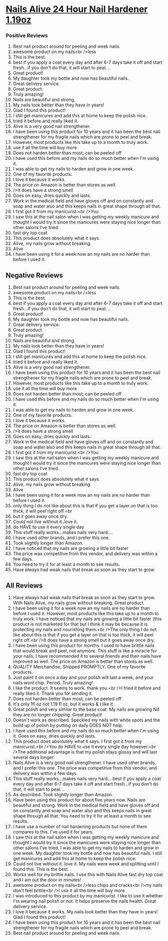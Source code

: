 # [Nails Alive 24 Hour Nail Hardener 1.19oz](https://products.checkmycream.com/products/Nails-Alive-24-Hour-Nail-Hardener-1.19oz.html)

### Positive Reviews

<ol>
      <li>Best nail product around for peeling and week nails.</li>
      <li>awesome product on my nails&lt;br /&gt;less</li>
      <li>This is the best.</li>
      <li>best if you apply a coat every day and after 6-7 days take it off and start fresh...if you don&#x27;t do that, it will start to peal. ..</li>
      <li>Great product!</li>
      <li>My daughter took my bottle and now has beautiful nails.</li>
      <li>Great delivery service.</li>
      <li>Great product.</li>
      <li>Truly amazing!</li>
      <li>Nails are beautiful and strong.</li>
      <li>My nails look better than they have in years!  </li>
      <li>Glad I found this product!</li>
      <li>I still get manicures and add this at home to keep the polish nice.</li>
      <li>tried it before and really liked it.</li>
      <li>Alive is a very good nail strengthener.  </li>
      <li>I have been using this product for 10 years and it has been the best nail strengthener for my fragile nails which are prone to peel and break.</li>
      <li>However, most products like this take up to a month to truly work.</li>
      <li>use it all the time will buy more</li>
      <li>Does not harden better than most; can be peeled off</li>
      <li>I have used this before and my nails do so much better when I&#x27;m using it.  </li>
      <li>I was able to get my nails to harden and grow in one week.</li>
      <li>One of my favorite products.</li>
      <li>I love it because it works.  </li>
      <li>The price on Amazon is better than stores as well.</li>
      <li>/&gt;It does have a strong smell</li>
      <li>Goes on easy, dries quickly and lasts.</li>
      <li>Work in the medical field and have gloves off and on constantly and soap and water also and this keeps nails in great shape through all that.</li>
      <li>I first got it from my manicurist.&lt;br /&gt;You</li>
      <li>I saw this at the nail salon when I was getting my weekly manicure and thought I would try it since the manicures were staying nice longer than other salons I&#x27;ve tried.</li>
      <li>fast dry top coat</li>
      <li>This product does absolutely what it says.  </li>
      <li>Alive, my nails grow without breaking.  </li>
      <li>Alive</li>
      <li>I have been using it for a week now an my nails are no harder than before I used it.</li>
</ol>


<h2>Negative Reviews</h2>
<ol>
<li> Best nail product around for peeling and week nails.</li>
<li> awesome product on my nails&lt;br /&gt;less</li>
<li> This is the best.</li>
<li> best if you apply a coat every day and after 6-7 days take it off and start fresh...if you don&#x27;t do that, it will start to peal. ..</li>
<li> Great product!</li>
<li> My daughter took my bottle and now has beautiful nails.</li>
<li> Great delivery service.</li>
<li> Great product.</li>
<li> Truly amazing!</li>
<li> Nails are beautiful and strong.</li>
<li> My nails look better than they have in years!  </li>
<li> Glad I found this product!</li>
<li> I still get manicures and add this at home to keep the polish nice.</li>
<li> tried it before and really liked it.</li>
<li> Alive is a very good nail strengthener.  </li>
<li> I have been using this product for 10 years and it has been the best nail strengthener for my fragile nails which are prone to peel and break.</li>
<li> However, most products like this take up to a month to truly work.</li>
<li> use it all the time will buy more</li>
<li> Does not harden better than most; can be peeled off</li>
<li> I have used this before and my nails do so much better when I&#x27;m using it.  </li>
<li> I was able to get my nails to harden and grow in one week.</li>
<li> One of my favorite products.</li>
<li> I love it because it works.  </li>
<li> The price on Amazon is better than stores as well.</li>
<li> /&gt;It does have a strong smell</li>
<li> Goes on easy, dries quickly and lasts.</li>
<li> Work in the medical field and have gloves off and on constantly and soap and water also and this keeps nails in great shape through all that.</li>
<li> I first got it from my manicurist.&lt;br /&gt;You</li>
<li> I saw this at the nail salon when I was getting my weekly manicure and thought I would try it since the manicures were staying nice longer than other salons I&#x27;ve tried.</li>
<li> fast dry top coat</li>
<li> This product does absolutely what it says.  </li>
<li> Alive, my nails grow without breaking.  </li>
<li> Alive</li>
<li> I have been using it for a week now an my nails are no harder than before I used it.</li>
<li> only thing I do not like about this is that if you get a layer on that is too thick, it will peel right off.&lt;br</li>
<li> but it goes away once dry.</li>
<li> Could not live without it..love it.  </li>
<li> do HAVE to use it every single day</li>
<li> This stuff really works...makes nails very hard....</li>
<li> I have used other brands, and I prefer this one.  </li>
<li> Took slightly longer than Amazon.</li>
<li> I have noticed that my nails are growing a little bit faster</li>
<li> The price was competitive from this vendor, and delivery was within a few days.</li>
<li> You need to try it for at least a month to see results.</li>
<li> Have always had weak nails that break as soon as they start to grow.  </li>
</ol>

<h2>All Reviews</h2>

<ol>
    <li> Have always had weak nails that break as soon as they start to grow.  With Nails Alive, my nails grow without breaking.  Great product.</li>
    <li> I have been using it for a week now an my nails are no harder than before I used it. However, most products like this take up to a month to truly work. I have noticed that my nails are growing a little bit faster (this product is not marketed for that but I think it may be because it is protecting my nails and nourishing them.&lt;br /&gt;The only thing I do not like about this is that if you get a layer on that is too thick, it will peel right off.&lt;br /&gt;It does have a strong smell but it goes away once dry.</li>
    <li> I have been using this product for months. I used to have brittle nails that would break and peel, not anymore. This stuff is like a miracle for your nails. I have recommended it to several friends and their nails have improved as well. The price on Amazon is better than stores as well.</li>
    <li> QUALITY Merchandise, Shipped PROMPTLY.  One of my favorite products.</li>
    <li> Just paint it on once a day and your polish will last a week, and your nails wont chip.  Period.  Truly amazing!</li>
    <li> I like the product. It seems to work. thank you.&lt;br /&gt;I tried it before and really liked it. Thank you for sending it.</li>
    <li> Does not harden better than most; can be peeled off</li>
    <li> It&#x27;s only 1fl oz not 1.19 fl oz, but it works &amp; I like it</li>
    <li> Great polish and very similar to the base coat.  My nails are growing Nd they are no longer chipping.  Great product!</li>
    <li> Doesn&#x27;t work as described.  Speckled my nails with white spots and the build up of polish by putting on daily DOES NOT help.</li>
    <li> I have used this before and my nails do so much better when I&#x27;m using it.  Goes on easy, dries quickly and lasts.</li>
    <li> This product does absolutely what it says.  I first got it from my manicurist.&lt;br /&gt;You do HAVE to use it every single day however.&lt;br /&gt;The additional advantage is that my polish stays glossy and will last several days longer.</li>
    <li> Nails Alive is a very good nail strengthener.  I have used other brands, and I prefer this one.  The price was competitive from this vendor, and delivery was within a few days.</li>
    <li> This stuff really works...makes nails very hard....best if you apply a coat every day and after 6-7 days take it off and start fresh...if you don&#x27;t do that, it will start to peal. ..</li>
    <li> As described. Took slightly longer than Amazon.</li>
    <li> Have been using this product for about five years now. Nails are beautiful and strong. Work in the medical field and have gloves off and on constantly and soap and water also and this keeps nails in great shape through all that. You need to try it for at least a month to see results.</li>
    <li> I have use a number of nail hardening products but none of them compares to this.  I&#x27;ve used it for years.</li>
    <li> I saw this at the nail salon when I was getting my weekly manicure and thought I would try it since the manicures were staying nice longer than other salons I&#x27;ve tried. I was able to get my nails to harden and grow in one week. My daughter took my bottle and now has beautiful nails. I still get manicures and add this at home to keep the polish nice.</li>
    <li> Could not live without it..love it.  My nails  were week and splitting until I found this.  This is the best.</li>
    <li> Works well for my brittle nails. I use this with Nails Alive fast dry top coat and I am out the door in minutes!</li>
    <li> awesome product on my nails&lt;br /&gt;less chips and cracks&lt;br /&gt;my nails don&#x27;t feel brittle&lt;br /&gt;I use it all the time will buy more</li>
    <li> I was introduced to this product by my manicurist. I like to use it whether I&#x27;m wearing nail polish or not. It helps preserve the nails health. Great delivery service.</li>
    <li> I love it because it works.  My nails look better than they have in years!  Glad I found this product!</li>
    <li> I have been using this product for 10 years and it has been the best nail strengthener for my fragile nails which are prone to peel and break.</li>
    <li> Best nail product around for peeling and week nails.</li>
</ol>




